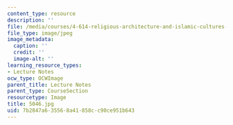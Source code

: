 ```yaml
---
content_type: resource
description: ''
file: /media/courses/4-614-religious-architecture-and-islamic-cultures-fall-2002/7b2847a635568a41858cc90ce951b643_5046.jpg
file_type: image/jpeg
image_metadata:
  caption: ''
  credit: ''
  image-alt: ''
learning_resource_types:
- Lecture Notes
ocw_type: OCWImage
parent_title: Lecture Notes
parent_type: CourseSection
resourcetype: Image
title: 5046.jpg
uid: 7b2847a6-3556-8a41-858c-c90ce951b643
---
```

